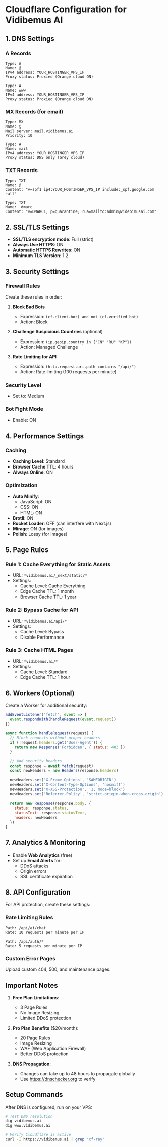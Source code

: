 # Cloudflare Configuration for Vidibemus AI

## 1. DNS Settings

### A Records
```
Type: A
Name: @
IPv4 address: YOUR_HOSTINGER_VPS_IP
Proxy status: Proxied (Orange cloud ON)

Type: A  
Name: www
IPv4 address: YOUR_HOSTINGER_VPS_IP
Proxy status: Proxied (Orange cloud ON)
```

### MX Records (for email)
```
Type: MX
Name: @
Mail server: mail.vidibemus.ai
Priority: 10

Type: A
Name: mail
IPv4 address: YOUR_HOSTINGER_VPS_IP
Proxy status: DNS only (Grey cloud)
```

### TXT Records
```
Type: TXT
Name: @
Content: "v=spf1 ip4:YOUR_HOSTINGER_VPS_IP include:_spf.google.com ~all"

Type: TXT
Name: _dmarc
Content: "v=DMARC1; p=quarantine; rua=mailto:admin@videbimusai.com"
```

## 2. SSL/TLS Settings

- **SSL/TLS encryption mode**: Full (strict)
- **Always Use HTTPS**: ON
- **Automatic HTTPS Rewrites**: ON
- **Minimum TLS Version**: 1.2

## 3. Security Settings

### Firewall Rules
Create these rules in order:

1. **Block Bad Bots**
   - Expression: `(cf.client.bot) and not (cf.verified_bot)`
   - Action: Block

2. **Challenge Suspicious Countries** (optional)
   - Expression: `(ip.geoip.country in {"CN" "RU" "KP"})`
   - Action: Managed Challenge

3. **Rate Limiting for API**
   - Expression: `(http.request.uri.path contains "/api/")`
   - Action: Rate limiting (100 requests per minute)

### Security Level
- Set to: Medium

### Bot Fight Mode
- Enable: ON

## 4. Performance Settings

### Caching
- **Caching Level**: Standard
- **Browser Cache TTL**: 4 hours
- **Always Online**: ON

### Optimization
- **Auto Minify**: 
  - JavaScript: ON
  - CSS: ON
  - HTML: ON
- **Brotli**: ON
- **Rocket Loader**: OFF (can interfere with Next.js)
- **Mirage**: ON (for images)
- **Polish**: Lossy (for images)

## 5. Page Rules

### Rule 1: Cache Everything for Static Assets
- URL: `*vidibemus.ai/_next/static/*`
- Settings:
  - Cache Level: Cache Everything
  - Edge Cache TTL: 1 month
  - Browser Cache TTL: 1 year

### Rule 2: Bypass Cache for API
- URL: `*vidibemus.ai/api/*`
- Settings:
  - Cache Level: Bypass
  - Disable Performance

### Rule 3: Cache HTML Pages
- URL: `*vidibemus.ai/*`
- Settings:
  - Cache Level: Standard
  - Edge Cache TTL: 1 hour

## 6. Workers (Optional)

Create a Worker for additional security:

```javascript
addEventListener('fetch', event => {
  event.respondWith(handleRequest(event.request))
})

async function handleRequest(request) {
  // Block requests without proper headers
  if (!request.headers.get('User-Agent')) {
    return new Response('Forbidden', { status: 403 })
  }

  // Add security headers
  const response = await fetch(request)
  const newHeaders = new Headers(response.headers)
  
  newHeaders.set('X-Frame-Options', 'SAMEORIGIN')
  newHeaders.set('X-Content-Type-Options', 'nosniff')
  newHeaders.set('X-XSS-Protection', '1; mode=block')
  newHeaders.set('Referrer-Policy', 'strict-origin-when-cross-origin')
  
  return new Response(response.body, {
    status: response.status,
    statusText: response.statusText,
    headers: newHeaders
  })
}
```

## 7. Analytics & Monitoring

- Enable **Web Analytics** (free)
- Set up **Email Alerts** for:
  - DDoS attacks
  - Origin errors
  - SSL certificate expiration

## 8. API Configuration

For API protection, create these settings:

### Rate Limiting Rules
```
Path: /api/ai/chat
Rate: 10 requests per minute per IP

Path: /api/auth/*
Rate: 5 requests per minute per IP
```

### Custom Error Pages
Upload custom 404, 500, and maintenance pages.

## Important Notes

1. **Free Plan Limitations**:
   - 3 Page Rules
   - No Image Resizing
   - Limited DDoS protection

2. **Pro Plan Benefits** ($20/month):
   - 20 Page Rules
   - Image Resizing
   - WAF (Web Application Firewall)
   - Better DDoS protection

3. **DNS Propagation**:
   - Changes can take up to 48 hours to propagate globally
   - Use https://dnschecker.org to verify

## Setup Commands

After DNS is configured, run on your VPS:

```bash
# Test DNS resolution
dig vidibemus.ai
dig www.vidibemus.ai

# Verify Cloudflare is active
curl -I https://vidibemus.ai | grep "cf-ray"
```